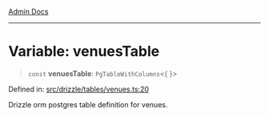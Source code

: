 [Admin Docs](/)

***

# Variable: venuesTable

> `const` **venuesTable**: `PgTableWithColumns`\<\{ \}\>

Defined in: [src/drizzle/tables/venues.ts:20](https://github.com/gautam-divyanshu/talawa-api/blob/d8a8cac9e6df3a48d2412b7eda7ba90695bb5e35/src/drizzle/tables/venues.ts#L20)

Drizzle orm postgres table definition for venues.
